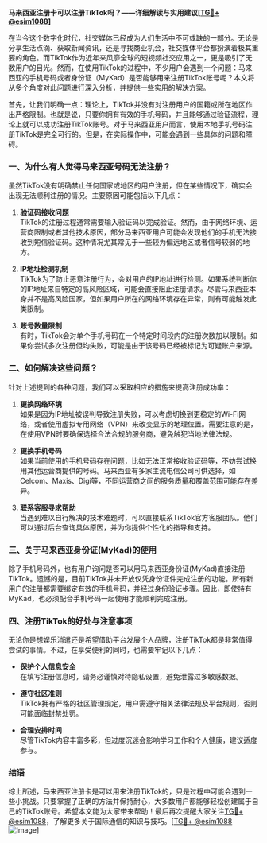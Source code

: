**马来西亚注册卡可以注册TikTok吗？——详细解读与实用建议[[TG💪+ @esim1088](https://t.me/s/esim1088)]**

在当今这个数字化时代，社交媒体已经成为人们生活中不可或缺的一部分。无论是分享生活点滴、获取新闻资讯，还是寻找商业机会，社交媒体平台都扮演着极其重要的角色。而TikTok作为近年来风靡全球的短视频社交应用之一，更是吸引了无数用户的目光。然而，在使用TikTok的过程中，不少用户会遇到一个问题：马来西亚的手机号码或者身份证（MyKad）是否能够用来注册TikTok账号呢？本文将从多个角度对此问题进行深入分析，并提供一些实用的解决方案。

首先，让我们明确一点：理论上，TikTok并没有对注册用户的国籍或所在地区作出严格限制。也就是说，只要你拥有有效的手机号码，并且能够通过验证流程，理论上就可以成功注册TikTok账号。对于马来西亚用户而言，使用本地手机号码注册TikTok是完全可行的。但是，在实际操作中，可能会遇到一些具体的问题和障碍。

### 一、为什么有人觉得马来西亚号码无法注册？

虽然TikTok没有明确禁止任何国家或地区的用户注册，但在某些情况下，确实会出现无法顺利注册的情况。主要原因可能包括以下几点：

1. **验证码接收问题**  
   TikTok的注册过程通常需要输入验证码以完成验证。然而，由于网络环境、运营商限制或者其他技术原因，部分马来西亚用户可能会发现他们的手机无法接收到短信验证码。这种情况尤其常见于一些较为偏远地区或者信号较弱的地方。

2. **IP地址检测机制**  
   TikTok为了防止恶意注册行为，会对用户的IP地址进行检测。如果系统判断你的IP地址来自特定的高风险区域，可能会直接阻止注册请求。尽管马来西亚本身并不是高风险国家，但如果用户所在的网络环境存在异常，则有可能触发此类限制。

3. **账号数量限制**  
   有时，TikTok会对单个手机号码在一个特定时间段内的注册次数加以限制。如果你尝试多次注册但均失败，可能是由于该号码已经被标记为可疑账户来源。

### 二、如何解决这些问题？

针对上述提到的各种问题，我们可以采取相应的措施来提高注册成功率：

1. **更换网络环境**  
   如果是因为IP地址被误判导致注册失败，可以考虑切换到更稳定的Wi-Fi网络，或者使用虚拟专用网络（VPN）来改变显示的地理位置。需要注意的是，在使用VPN时要确保选择合法合规的服务商，避免触犯当地法律法规。

2. **更换手机号码**  
   如果当前使用的手机号码存在问题，比如无法正常接收验证码等，不妨尝试换用其他运营商提供的号码。马来西亚有多家主流电信公司可供选择，如Celcom、Maxis、Digi等，不同运营商之间的服务质量和覆盖范围可能存在差异。

3. **联系客服寻求帮助**  
   当遇到难以自行解决的技术难题时，可以直接联系TikTok官方客服团队。他们可以通过后台查询具体原因，并为你提供个性化的指导和支持。

### 三、关于马来西亚身份证(MyKad)的使用

除了手机号码外，也有用户询问是否可以用马来西亚身份证(MyKad)直接注册TikTok。遗憾的是，目前TikTok并未开放仅凭身份证件完成注册的功能。所有新用户的注册都需要绑定有效的手机号码，并经过身份验证步骤。因此，即使持有MyKad，也必须配合手机号码一起使用才能顺利完成注册。

### 四、注册TikTok的好处与注意事项

无论你是想娱乐消遣还是希望借助平台发展个人品牌，注册TikTok都是非常值得尝试的事情。不过，在享受便利的同时，也需要牢记以下几点：

- **保护个人信息安全**  
  在填写注册信息时，请务必谨慎对待隐私设置，避免泄露过多敏感数据。
  
- **遵守社区准则**  
  TikTok拥有严格的社区管理规定，用户需遵守相关法律法规及平台规则，否则可能面临封禁处罚。

- **合理安排时间**  
  尽管TikTok内容丰富多彩，但过度沉迷会影响学习工作和个人健康，建议适度参与。

### 结语

综上所述，马来西亚注册卡是可以用来注册TikTok的，只是过程中可能会遇到一些小挑战。只要掌握了正确的方法并保持耐心，大多数用户都能够轻松创建属于自己的TikTok账号。希望本文能为大家带来帮助！最后再次提醒大家关注[TG💪+ @esim1088](https://t.me/s/esim1088)，了解更多关于国际通信的知识与技巧。[[TG💪+ @esim1088](https://t.me/s/esim1088) ![Image](https://i.postimg.cc/4NQfJmqS/Snipaste-2025-05-13-00-14-12.png)]